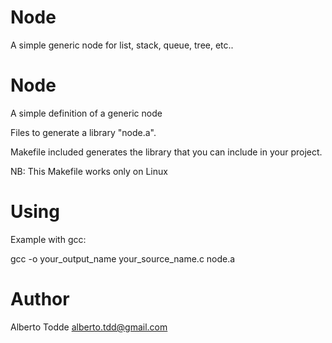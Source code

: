 # Node
A simple generic node for list, stack, queue, tree, etc..

Node
=======

A simple definition of a generic node

Files to generate a library "node.a".

Makefile included generates the library that you can include in your project.

NB: This Makefile works only on Linux

Using
======
Example with gcc:

gcc -o your_output_name your_source_name.c node.a

Author
======
Alberto Todde alberto.tdd@gmail.com
